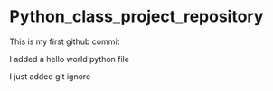 # Python_class_project_repository


This is my first github commit


I added a hello world python file


I just added git ignore